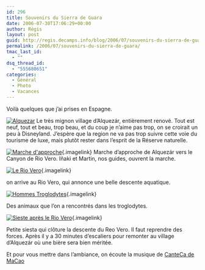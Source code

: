 ```yaml
---
id: 296
title: Souvenirs du Sierra de Guara
date: 2006-07-30T17:06:29+00:00
author: Régis
layout: post
guid: http://regis.decamps.info/blog/2006/07/souvenirs-du-sierra-de-guara/
permalink: /2006/07/souvenirs-du-sierra-de-guara/
tmac_last_id:
  - ""
dsq_thread_id:
  - "555680651"
categories:
  - Général
  - Photo
  - Vacances
---
```

Voilà quelques que j’ai prises en Espagne.

[<img id="image289" alt="Alquezar" src="http://regis.decamps.info/blog/wp-content/uploads/2006/07/IMG_3238.thumbnail.JPG" />](http://regis.decamps.info/blog/wp-content/uploads/2006/07/IMG_3238.JPG "Alquezar") Le très mignon village d’Alquezár, entièrement renové. Tout est neuf, tout et beau, trop beau, et du coup je n’aime pas trop, on se croirait un peu à Disneyland. J’espère que la region ne va pas trop suivre cette voie du tourisme de luxe, mais plutôt rester dans l’esprit de la Réserve naturelle.

[<img id="image290" alt="Marche d'approche" src="http://regis.decamps.info/blog/wp-content/uploads/2006/07/IMG_3239.thumbnail.JPG" />](http://regis.decamps.info/blog/wp-content/uploads/2006/07/IMG_3239.JPG "Marche d'approche"){.imagelink} Marche d’approche de Alquezár vers le Canyon de Rio Vero. Iñaki et Martin, nos guides, ouvrent la marche.

[<img alt="Le Rio Vero" id="image292" src="http://regis.decamps.info/blog/wp-content/uploads/2006/07/IMG_3260.thumbnail.JPG" />](http://regis.decamps.info/blog/wp-content/uploads/2006/07/IMG_3260.JPG "Le Rio Vero"){.imagelink}
  
on arrive au Rio Vero, qui annonce une belle descente aquatique.

[<img alt="Hommes Troglodytes" id="image293" src="http://regis.decamps.info/blog/wp-content/uploads/2006/07/IMG_3275.thumbnail.JPG" />](http://regis.decamps.info/blog/wp-content/uploads/2006/07/IMG_3275.JPG "Hommes Troglodytes"){.imagelink}
  
Des animaux que l’on a rencontrés dans les troglodytes.

[<img alt="Sieste après le Rio Vero" id="image294" src="http://regis.decamps.info/blog/wp-content/uploads/2006/07/IMG_3279.thumbnail.JPG" />](http://regis.decamps.info/blog/wp-content/uploads/2006/07/IMG_3279.JPG "Sieste après le Rio Vero"){.imagelink}
  
Petite siesta qui clôture la descente du Reo Vero. Il faut reprendre des forces. Après il y a 30 minutes d’escaliers pour remonter au village d’Alquezár où une bière sera bien méritée.

Et pour vous mettre dans l’ambiance, on écoute la musique de [CanteCa de MaCao](http://www.cantecademacao.org/)
